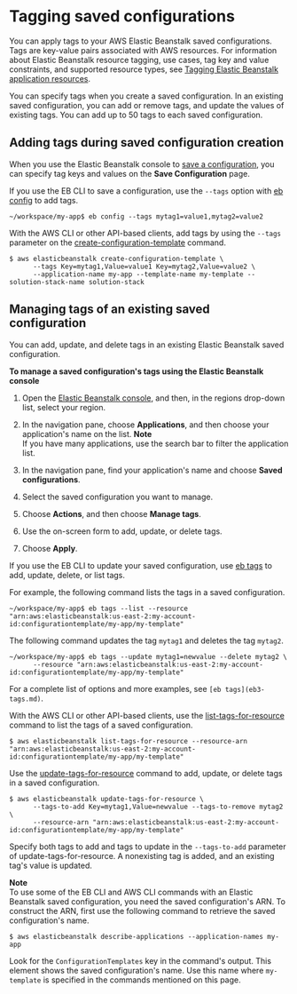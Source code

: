 # Tagging saved configurations<a name="environment-configuration-savedconfig-tagging"></a>

You can apply tags to your AWS Elastic Beanstalk saved configurations\. Tags are key\-value pairs associated with AWS resources\. For information about Elastic Beanstalk resource tagging, use cases, tag key and value constraints, and supported resource types, see [Tagging Elastic Beanstalk application resources](applications-tagging-resources.md)\.

You can specify tags when you create a saved configuration\. In an existing saved configuration, you can add or remove tags, and update the values of existing tags\. You can add up to 50 tags to each saved configuration\.

## Adding tags during saved configuration creation<a name="environment-configuration-savedconfig-tagging.create"></a>

When you use the Elastic Beanstalk console to [save a configuration](environment-configuration-savedconfig.md), you can specify tag keys and values on the **Save Configuration** page\.

If you use the EB CLI to save a configuration, use the `--tags` option with [eb config](eb3-config.md) to add tags\.

```
~/workspace/my-app$ eb config --tags mytag1=value1,mytag2=value2
```

With the AWS CLI or other API\-based clients, add tags by using the `--tags` parameter on the [create\-configuration\-template](https://docs.aws.amazon.com/cli/latest/reference/elasticbeanstalk/create-configuration-template.html) command\.

```
$ aws elasticbeanstalk create-configuration-template \
      --tags Key=mytag1,Value=value1 Key=mytag2,Value=value2 \
      --application-name my-app --template-name my-template --solution-stack-name solution-stack
```

## Managing tags of an existing saved configuration<a name="environment-configuration-savedconfig-tagging.manage"></a>

You can add, update, and delete tags in an existing Elastic Beanstalk saved configuration\.

**To manage a saved configuration's tags using the Elastic Beanstalk console**

1. Open the [Elastic Beanstalk console](https://console.aws.amazon.com/elasticbeanstalk), and then, in the regions drop\-down list, select your region\.

1. In the navigation pane, choose **Applications**, and then choose your application's name on the list\.
**Note**  
If you have many applications, use the search bar to filter the application list\.

1. In the navigation pane, find your application's name and choose **Saved configurations**\.

1. Select the saved configuration you want to manage\.

1. Choose **Actions**, and then choose **Manage tags**\.

1. Use the on\-screen form to add, update, or delete tags\.

1. Choose **Apply**\.

If you use the EB CLI to update your saved configuration, use [eb tags](eb3-tags.md) to add, update, delete, or list tags\.

For example, the following command lists the tags in a saved configuration\.

```
~/workspace/my-app$ eb tags --list --resource "arn:aws:elasticbeanstalk:us-east-2:my-account-id:configurationtemplate/my-app/my-template"
```

The following command updates the tag `mytag1` and deletes the tag `mytag2`\.

```
~/workspace/my-app$ eb tags --update mytag1=newvalue --delete mytag2 \
      --resource "arn:aws:elasticbeanstalk:us-east-2:my-account-id:configurationtemplate/my-app/my-template"
```

For a complete list of options and more examples, see `[eb tags](eb3-tags.md)`\.

With the AWS CLI or other API\-based clients, use the [list\-tags\-for\-resource](https://docs.aws.amazon.com/cli/latest/reference/elasticbeanstalk/list-tags-for-resource.html) command to list the tags of a saved configuration\.

```
$ aws elasticbeanstalk list-tags-for-resource --resource-arn "arn:aws:elasticbeanstalk:us-east-2:my-account-id:configurationtemplate/my-app/my-template"
```

Use the [update\-tags\-for\-resource](https://docs.aws.amazon.com/cli/latest/reference/elasticbeanstalk/update-tags-for-resource.html) command to add, update, or delete tags in a saved configuration\.

```
$ aws elasticbeanstalk update-tags-for-resource \
      --tags-to-add Key=mytag1,Value=newvalue --tags-to-remove mytag2 \
      --resource-arn "arn:aws:elasticbeanstalk:us-east-2:my-account-id:configurationtemplate/my-app/my-template"
```

Specify both tags to add and tags to update in the `--tags-to-add` parameter of update\-tags\-for\-resource\. A nonexisting tag is added, and an existing tag's value is updated\.

**Note**  
To use some of the EB CLI and AWS CLI commands with an Elastic Beanstalk saved configuration, you need the saved configuration's ARN\. To construct the ARN, first use the following command to retrieve the saved configuration's name\.  

```
$ aws elasticbeanstalk describe-applications --application-names my-app
```
Look for the `ConfigurationTemplates` key in the command's output\. This element shows the saved configuration's name\. Use this name where `my-template` is specified in the commands mentioned on this page\.
